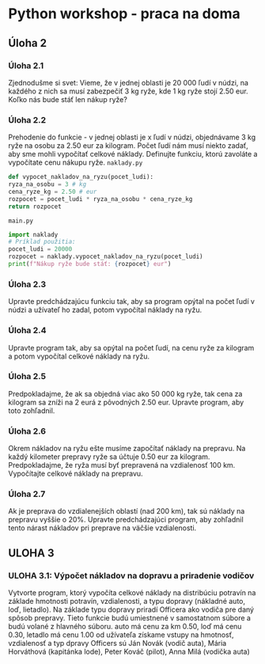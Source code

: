 # Python workshop - praca na doma

## Úloha 2
### Úloha 2.1
Zjednodušme si svet: Vieme, že v jednej oblasti je 20 000 ľudí v núdzi, na každého z
nich sa musí zabezpečiť 3 kg ryže, kde 1 kg ryže stojí 2.50 eur. Koľko nás bude stáť len
nákup ryže?

### Úloha 2.2
Prehodenie do funkcie - v jednej oblasti je x ľudí v núdzi, objednávame 3 kg ryže na
osobu za 2.50 eur za kilogram. Počet ľudí nám musí niekto zadať, aby sme mohli
vypočítať celkové náklady. Definujte funkciu, ktorú zavoláte a vypočítate cenu nákupu
ryže.
`naklady.py`
```python
def vypocet_nakladov_na_ryzu(pocet_ludi):
ryza_na_osobu = 3 # kg
cena_ryze_kg = 2.50 # eur
rozpocet = pocet_ludi * ryza_na_osobu * cena_ryze_kg
return rozpocet
```
`main.py`

```python
import naklady
# Príklad použitia:
pocet_ludi = 20000
rozpocet = naklady.vypocet_nakladov_na_ryzu(pocet_ludi)
print(f"Nákup ryže bude stáť: {rozpocet} eur")
```

### Úloha 2.3
Upravte predchádzajúcu funkciu tak, aby sa program opýtal na počet ľudí v núdzi a
užívateľ ho zadal, potom vypočítal náklady na ryžu.

### Úloha 2.4
Upravte program tak, aby sa opýtal na počet ľudí, na cenu ryže za kilogram a potom
vypočítal celkové náklady na ryžu.

### Úloha 2.5
Predpokladajme, že ak sa objedná viac ako 50 000 kg ryže, tak cena za kilogram sa
zníži na 2 eurá z pôvodných 2.50 eur. Upravte program, aby toto zohľadnil.

### Úloha 2.6
Okrem nákladov na ryžu ešte musíme započítať náklady na prepravu. Na každý
kilometer prepravy ryže sa účtuje 0.50 eur za kilogram. Predpokladajme, že ryža musí
byť prepravená na vzdialenosť 100 km. Vypočítajte celkové náklady na prepravu.

### Úloha 2.7

Ak je preprava do vzdialenejších oblastí (nad 200 km), tak sú náklady na prepravu
vyššie o 20%. Upravte predchádzajúci program, aby zohľadnil tento nárast nákladov pri
preprave na väčšie vzdialenosti.

## ULOHA 3
### ULOHA 3.1: Výpočet nákladov na dopravu a priradenie vodičov
Vytvorte program, ktorý vypočíta celkové náklady na distribúciu potravín na základe
hmotnosti potravín, vzdialenosti, a typu dopravy (nákladné auto, loď, lietadlo).
Na základe typu dopravy priradí Officera ako vodiča pre daný spôsob prepravy.
Tieto funkcie budú umiestnené v samostatnom súbore a budú volané z hlavného
súboru.
auto má cenu za km 0.50, loď má cenu 0.30, letadlo má cenu 1.00
od užívateľa získame vstupy na hmotnosť, vzdialenosť a typ dpravy
Officers sú Ján Novák (vodič auta), Mária Horváthová (kapitánka lode), Peter Kováč
(pilot), Anna Milá (vodička auta)